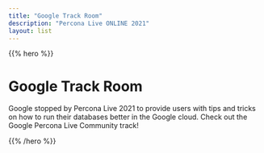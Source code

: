 ```yaml
---
title: "Google Track Room"
description: "Percona Live ONLINE 2021"
layout: list
---
```


{{% hero %}}

# Google Track Room

Google stopped by Percona Live 2021 to provide users with tips and tricks on how to run their databases better in the Google cloud. Check out the Google Percona Live Community track!

{{% /hero %}}



